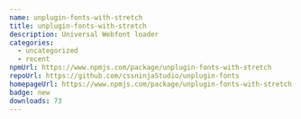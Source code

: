 ```yaml
---
name: unplugin-fonts-with-stretch
title: unplugin-fonts-with-stretch
description: Universal Webfont loader
categories:
  - uncategorized
  - recent
npmUrl: https://www.npmjs.com/package/unplugin-fonts-with-stretch
repoUrl: https://github.com/cssninjaStudio/unplugin-fonts
homepageUrl: https://www.npmjs.com/package/unplugin-fonts-with-stretch
badge: new
downloads: 73
---
```

